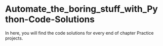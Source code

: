 # Automate_the_boring_stuff_with_Python-Code-Solutions
In here, you will find the code solutions for every end of chapter Practice projects. 
